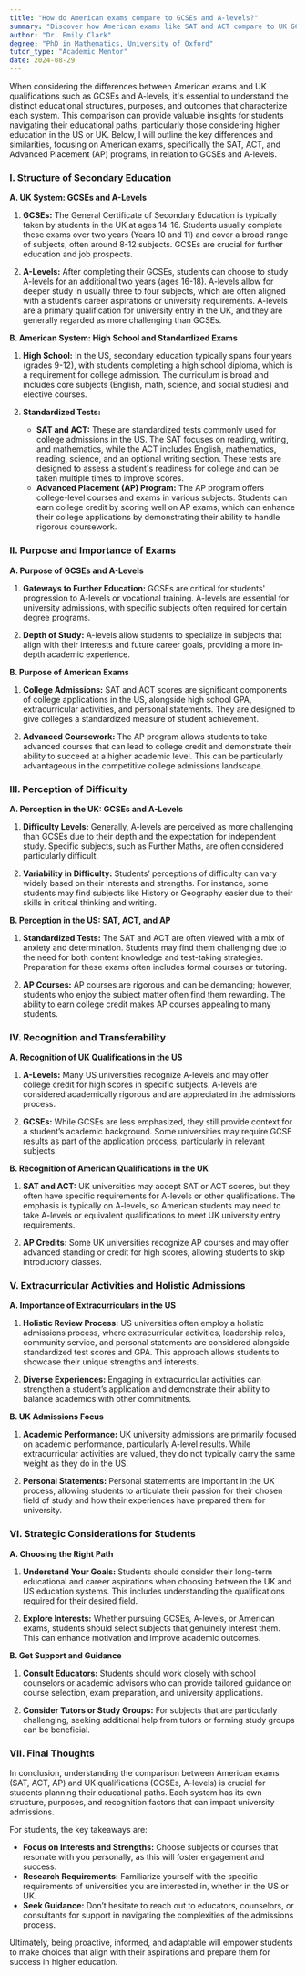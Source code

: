 ```yaml
---
title: "How do American exams compare to GCSEs and A-levels?"
summary: "Discover how American exams like SAT and ACT compare to UK GCSEs and A-levels in structure, purpose, and outcomes for students' education paths."
author: "Dr. Emily Clark"
degree: "PhD in Mathematics, University of Oxford"
tutor_type: "Academic Mentor"
date: 2024-08-29
---
```


When considering the differences between American exams and UK qualifications such as GCSEs and A-levels, it's essential to understand the distinct educational structures, purposes, and outcomes that characterize each system. This comparison can provide valuable insights for students navigating their educational paths, particularly those considering higher education in the US or UK. Below, I will outline the key differences and similarities, focusing on American exams, specifically the SAT, ACT, and Advanced Placement (AP) programs, in relation to GCSEs and A-levels.

### I. Structure of Secondary Education

**A. UK System: GCSEs and A-Levels**

1. **GCSEs:** The General Certificate of Secondary Education is typically taken by students in the UK at ages 14-16. Students usually complete these exams over two years (Years 10 and 11) and cover a broad range of subjects, often around 8-12 subjects. GCSEs are crucial for further education and job prospects.

2. **A-Levels:** After completing their GCSEs, students can choose to study A-levels for an additional two years (ages 16-18). A-levels allow for deeper study in usually three to four subjects, which are often aligned with a student’s career aspirations or university requirements. A-levels are a primary qualification for university entry in the UK, and they are generally regarded as more challenging than GCSEs.

**B. American System: High School and Standardized Exams**

1. **High School:** In the US, secondary education typically spans four years (grades 9-12), with students completing a high school diploma, which is a requirement for college admission. The curriculum is broad and includes core subjects (English, math, science, and social studies) and elective courses.

2. **Standardized Tests:** 
   - **SAT and ACT:** These are standardized tests commonly used for college admissions in the US. The SAT focuses on reading, writing, and mathematics, while the ACT includes English, mathematics, reading, science, and an optional writing section. These tests are designed to assess a student's readiness for college and can be taken multiple times to improve scores.
   - **Advanced Placement (AP) Program:** The AP program offers college-level courses and exams in various subjects. Students can earn college credit by scoring well on AP exams, which can enhance their college applications by demonstrating their ability to handle rigorous coursework.

### II. Purpose and Importance of Exams

**A. Purpose of GCSEs and A-Levels**

1. **Gateways to Further Education:** GCSEs are critical for students' progression to A-levels or vocational training. A-levels are essential for university admissions, with specific subjects often required for certain degree programs.

2. **Depth of Study:** A-levels allow students to specialize in subjects that align with their interests and future career goals, providing a more in-depth academic experience.

**B. Purpose of American Exams**

1. **College Admissions:** SAT and ACT scores are significant components of college applications in the US, alongside high school GPA, extracurricular activities, and personal statements. They are designed to give colleges a standardized measure of student achievement.

2. **Advanced Coursework:** The AP program allows students to take advanced courses that can lead to college credit and demonstrate their ability to succeed at a higher academic level. This can be particularly advantageous in the competitive college admissions landscape.

### III. Perception of Difficulty

**A. Perception in the UK: GCSEs and A-Levels**

1. **Difficulty Levels:** Generally, A-levels are perceived as more challenging than GCSEs due to their depth and the expectation for independent study. Specific subjects, such as Further Maths, are often considered particularly difficult.

2. **Variability in Difficulty:** Students’ perceptions of difficulty can vary widely based on their interests and strengths. For instance, some students may find subjects like History or Geography easier due to their skills in critical thinking and writing.

**B. Perception in the US: SAT, ACT, and AP**

1. **Standardized Tests:** The SAT and ACT are often viewed with a mix of anxiety and determination. Students may find them challenging due to the need for both content knowledge and test-taking strategies. Preparation for these exams often includes formal courses or tutoring.

2. **AP Courses:** AP courses are rigorous and can be demanding; however, students who enjoy the subject matter often find them rewarding. The ability to earn college credit makes AP courses appealing to many students. 

### IV. Recognition and Transferability

**A. Recognition of UK Qualifications in the US**

1. **A-Levels:** Many US universities recognize A-levels and may offer college credit for high scores in specific subjects. A-levels are considered academically rigorous and are appreciated in the admissions process.

2. **GCSEs:** While GCSEs are less emphasized, they still provide context for a student’s academic background. Some universities may require GCSE results as part of the application process, particularly in relevant subjects.

**B. Recognition of American Qualifications in the UK**

1. **SAT and ACT:** UK universities may accept SAT or ACT scores, but they often have specific requirements for A-levels or other qualifications. The emphasis is typically on A-levels, so American students may need to take A-levels or equivalent qualifications to meet UK university entry requirements.

2. **AP Credits:** Some UK universities recognize AP courses and may offer advanced standing or credit for high scores, allowing students to skip introductory classes.

### V. Extracurricular Activities and Holistic Admissions

**A. Importance of Extracurriculars in the US**

1. **Holistic Review Process:** US universities often employ a holistic admissions process, where extracurricular activities, leadership roles, community service, and personal statements are considered alongside standardized test scores and GPA. This approach allows students to showcase their unique strengths and interests.

2. **Diverse Experiences:** Engaging in extracurricular activities can strengthen a student’s application and demonstrate their ability to balance academics with other commitments.

**B. UK Admissions Focus**

1. **Academic Performance:** UK university admissions are primarily focused on academic performance, particularly A-level results. While extracurricular activities are valued, they do not typically carry the same weight as they do in the US.

2. **Personal Statements:** Personal statements are important in the UK process, allowing students to articulate their passion for their chosen field of study and how their experiences have prepared them for university.

### VI. Strategic Considerations for Students

**A. Choosing the Right Path**

1. **Understand Your Goals:** Students should consider their long-term educational and career aspirations when choosing between the UK and US education systems. This includes understanding the qualifications required for their desired field.

2. **Explore Interests:** Whether pursuing GCSEs, A-levels, or American exams, students should select subjects that genuinely interest them. This can enhance motivation and improve academic outcomes.

**B. Get Support and Guidance**

1. **Consult Educators:** Students should work closely with school counselors or academic advisors who can provide tailored guidance on course selection, exam preparation, and university applications.

2. **Consider Tutors or Study Groups:** For subjects that are particularly challenging, seeking additional help from tutors or forming study groups can be beneficial.

### VII. Final Thoughts

In conclusion, understanding the comparison between American exams (SAT, ACT, AP) and UK qualifications (GCSEs, A-levels) is crucial for students planning their educational paths. Each system has its own structure, purposes, and recognition factors that can impact university admissions.

For students, the key takeaways are:

- **Focus on Interests and Strengths:** Choose subjects or courses that resonate with you personally, as this will foster engagement and success.
- **Research Requirements:** Familiarize yourself with the specific requirements of universities you are interested in, whether in the US or UK.
- **Seek Guidance:** Don’t hesitate to reach out to educators, counselors, or consultants for support in navigating the complexities of the admissions process.

Ultimately, being proactive, informed, and adaptable will empower students to make choices that align with their aspirations and prepare them for success in higher education.
    